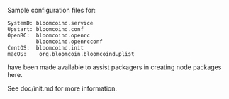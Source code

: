 Sample configuration files for:
```
SystemD: bloomcoind.service
Upstart: bloomcoind.conf
OpenRC:  bloomcoind.openrc
         bloomcoind.openrcconf
CentOS:  bloomcoind.init
macOS:    org.bloomcoin.bloomcoind.plist
```
have been made available to assist packagers in creating node packages here.

See doc/init.md for more information.
